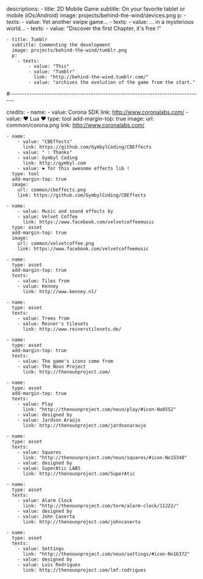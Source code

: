 descriptions: - title: 2D Mobile Game
subtitle: On your favorite tablet or mobile (iOs/Android)
image: projects/behind-the-wind/devices.png
p: - texts: - value: Yet another swipe game... - texts: - value: ... in a mysterious world... - texts: - value: "Discover the first Chapter, it's free !"

    - title: Tumblr
      subtitle: Commenting the development
      image: projects/behind-the-wind/tumblr.png
      p:
        - texts:
            - value: "This"
            - value: "Tumblr"
              link: "http://behind-the-wind.tumblr.com/"
            - value: "archives the evolution of the game from the start."

#-------------------------------------------------------------------------------

credits: - name: - value: Corona SDK
link: http://www.coronalabs.com/ - value: ❤ Lua ❤
type: tool
add-margin-top: true
image:
url: common/corona.png
link: http://www.coronalabs.com/

    - name:
        - value: "CBEffects"
          link: https://github.com/GymbylCoding/CBEffects
        - value: " : Thanks"
        - value: Gymbyl Coding
          link: http://gymbyl.com
        - value: ❤ for this awesome effects lib !
      type: tool
      add-margin-top: true
      image:
        url: common/cbeffects.png
        link: https://github.com/GymbylCoding/CBEffects

    - name:
        - value: Music and sound effects by
        - value: Velvet Coffee
          link: https://www.facebook.com/velvetcoffeemusic
      type: asset
      add-margin-top: true
      image:
        url: common/velvetcoffee.png
        link: https://www.facebook.com/velvetcoffeemusic

    - name:
      type: asset
      add-margin-top: true
      texts:
        - value: Tiles from
        - value: Kenney
          link: http://www.kenney.nl/

    - name:
      type: asset
      texts:
        - value: Trees from
        - value: Reiner's tilesets
          link: http://www.reinerstilesets.de/

    - name:
      type: asset
      add-margin-top: true
      texts:
        - value: The game's icons come from
        - value: The Noun Project
          link: http://thenounproject.com/

    - name:
      type: asset
      add-margin-top: true
      texts:
        - value: Play
          link: "http://thenounproject.com/noun/play/#icon-No8552"
        - value: designed by
        - value: Jardson Araújo
          link: http://thenounproject.com/jardsonaraujo

    - name:
      type: asset
      texts:
        - value: Squares
          link: "http://thenounproject.com/noun/squares/#icon-No15348"
        - value: designed by
        - value: SuperAtic LABS
          link: http://thenounproject.com/SuperAtic

    - name:
      type: asset
      texts:
        - value: Alarm Clock
          link: "http://thenounproject.com/term/alarm-clock/11222/"
        - value: designed by
        - value: John Caserta
          link: http://thenounproject.com/johncaserta

    - name:
      type: asset
      texts:
        - value: Settings
          link: "http://thenounproject.com/noun/settings/#icon-No16372"
        - value: designed by
        - value: Luis Rodrigues
          link: http://thenounproject.com/lmf.rodrigues
